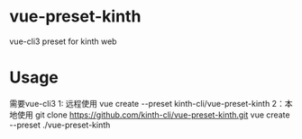 # vue-preset-kinth
vue-cli3 preset for kinth web

# Usage
需要vue-cli3
1: 远程使用
vue create --preset kinth-cli/vue-preset-kinth <project-name>
2：本地使用
git clone https://github.com/kinth-cli/vue-preset-kinth.git
vue create --preset ./vue-preset-kinth <project-name>

